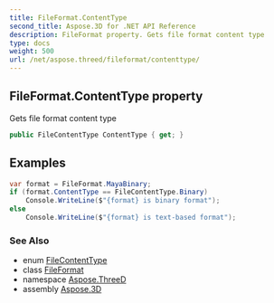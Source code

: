 ```yaml
---
title: FileFormat.ContentType
second_title: Aspose.3D for .NET API Reference
description: FileFormat property. Gets file format content type
type: docs
weight: 500
url: /net/aspose.threed/fileformat/contenttype/
---
```

## FileFormat.ContentType property

Gets file format content type

```csharp
public FileContentType ContentType { get; }
```

## Examples

```csharp
var format = FileFormat.MayaBinary;
if (format.ContentType == FileContentType.Binary)
    Console.WriteLine($"{format} is binary format");
else
    Console.WriteLine($"{format} is text-based format");
```

### See Also

* enum [FileContentType](../../filecontenttype/)
* class [FileFormat](../)
* namespace [Aspose.ThreeD](../../fileformat/)
* assembly [Aspose.3D](../../../)


